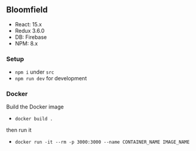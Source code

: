## Bloomfield

 - React:   15.x
 - Redux    3.6.0
 - DB:      Firebase
 - NPM:     8.x

### Setup

- `npm i` under `src`
- `npm run dev` for development

### Docker
Build the Docker image

- `docker build .`

then run it

- `docker run -it --rm -p 3000:3000 --name CONTAINER_NAME IMAGE_NAME`
